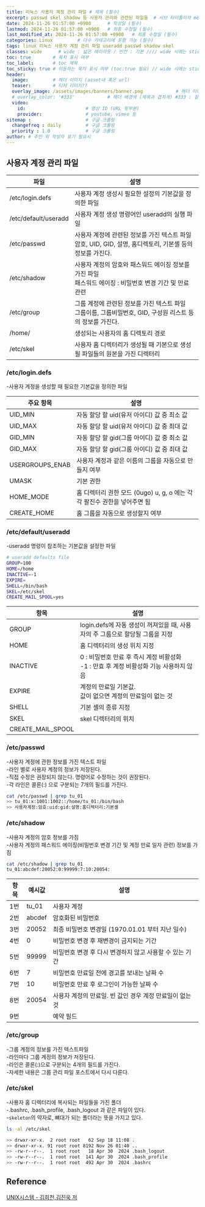 ```yaml
---
title: 리눅스 사용자 계정 관리 파일 # 제목 (필수)
excerpt: passwd skel shadow 등 사용자 관리와 관련된 파일들  # 서브 타이틀이자 meta description (필수)
date: 2024-11-26 01:57:00 +0900      # 작성일 (필수)
lastmod: 2024-11-26 01:57:00 +0900   # 최종 수정일 (필수)
last_modified_at: 2024-11-26 01:57:00 +0900   # 최종 수정일 (필수)
categories: Linux         # 다수 카테고리에 포함 가능 (필수)
tags: linux 리눅스 사용자 계정 관리 파일 useradd passwd shadow skel                     # 태그 복수개 가능 (필수)
classes: wide      # wide : 넓은 레이아웃 / 빈칸 : 기본 //// wide 시에는 sticky toc 불가
toc: true        # 목차 표시 여부
toc_label:       # toc 제목
toc_sticky: true # 이동하는 목차 표시 여부 (toc:true 필요) // wide 시에는 sticky toc 불가
header: 
  image:         # 헤더 이미지 (asset내 혹은 url)
  teaser:        # 티저 이미지??
  overlay_image: /assets/images/banners/banner.png            # 헤더 이미지 (제목과 겹치게)
  # overlay_color: '#333'            # 헤더 배경색 (제목과 겹치게) #333 : 짙은 회색 (필수)
  video:
    id:                      # 영상 ID (URL 뒷부분)
    provider:                # youtube, vimeo 등
sitemap :                    # 구글 크롤링
  changefreq : daily         # 구글 크롤링
  priority : 1.0             # 구글 크롤링
author: # 주인 외 작성자 표기 필요시
---
```

<!--postNo: 20241126_002-->

## 사용자 계정 관리 파일  

|파일|설명|
|---|---|
|/etc/login.defs|사용자 계정 생성시 필요한 설정의 기본값을 정의한 파일|
|/etc/default/useradd|사용자 계정 생성 명령어인 useradd의 실행 파일|
|/etc/passwd|사용자 계정에 관련된 정보를 가진 텍스트 파일<br>암호, UID, GID, 설명, 홈디렉토리, 기본셸 등의 정보를 가진다.|
|/etc/shadow|사용자 계정의 암호와 패스워드 에이징 정보를 가진 파일<br>패스워드 에이징 : 비밀번호 변경 기간 및 만료 관련|
|/etc/group|그룹 계정에 관련된 정보를 가진 텍스트 파일<br>그룹이름, 그룹비밀번호, GID, 구성원 리스트 등의 정보를 가진다.|
|/home/<username>|생성되는 사용자의 홈 디렉토리 경로|
|/etc/skel|사용자 홈 디렉터리가 생성될 때 기본으로 생성될 파일들의 원본을 가진 디렉터리|


### /etc/login.defs  

-사용자 계정을 생성할 때 필요한 기본값을 정의한 파일  

|주요 항목|설명|
|---|---|
|UID_MIN|자동 할당 할 uid(유저 아이디) 값 중 최소 값|
|UID_MAX|자동 할당 할 uid(유저 아이디) 값 중 최대 값|
|GID_MIN|자동 할당 할 gid(그룹 아이디) 값 중 최소 값|
|GID_MAX|자동 할당 할 gid(그룹 아이디) 값 중 최대 값|
|USERGROUPS_ENAB|사용자 계정과 같은 이름의 그룹을 자동으로 만들지 여부|
|UMASK|기본 권한|
|HOME_MODE|홈 디렉터리 권한 모드 (0ugo) u, g, o 에는 각각 팔진수 권한을 넣어주면 됨|
|CREATE_HOME|홈 그룹을 자동으로 생성할지 여부|


### /etc/default/useradd  

-useradd 명령이 참조하는 기본값을 설정한 파일  

```bash
# useradd defaults file
GROUP=100
HOME=/home
INACTIVE=-1
EXPIRE=
SHELL=/bin/bash
SKEL=/etc/skel
CREATE_MAIL_SPOOL=yes
```

|항목|설명|
|---|---|
|GROUP|login.defs에 자동 생성이 꺼져있을 때, 사용자의 주 그룹으로 할당될 그룹을 지정|
|HOME|홈 디렉터리의 생성 위치 지정|
|INACTIVE|0 : 비밀번호 만료 후 즉시 계정 비활성화<br>-1 : 만효 후 계정 비활성화 기능 사용하지 않음|
|EXPIRE|계정의 만료일 기본값.<br>값이 없으면 계정의 만료일이 없는 것|
|SHELL|기본 셸의 종류 지정|
|SKEL|skel 디렉터리의 위치|
|CREATE_MAIL_SPOOL||


### /etc/passwd  

-사용자 계정에 관한 정보를 가진 텍스트 파일  
-라인 별로 사용자 계정의 정보가 저장된다.  
-직접 수정은 권장되지 않는다. 명령어로 수정하는 것이 권장된다.  
-각 라인은 콜론(:) 으로 구분되는 7개의 필드를 가진다.  

```bash
cat /etc/passwd | grep tu_01
>> tu_01:x:1001:1002::/home/tu_01:/bin/bash
>> 사용자계정:암호:uid:gid:설명:홈디렉터리:기본셸
```

### /etc/shadow  

-사용자 계정의 암호 정보를 가짐  
-사용자 계정의 패스워드 에이징(비밀번호 변경 기간 및 계정 만료 일자 관련) 정보를 가짐  

```bash
cat /etc/shadow | grep tu_01
tu_01:abcdef:20052:0:99999:7:10:20054:
```

|항목|예시값|설명|
|---|---|---|
|1번|tu_01|사용자 계정|
|2번|abcdef|암호화된 비밀번호|
|3번|20052|최종 비밀번호 변경일 (1970.01.01 부터 지난 일수)|
|4번|0|비밀번호 변경 후 재변경이 금지되는 기간|
|5번|99999|비밀번호 변경 후 다시 변경하지 않고 사용할 수 있는 기간|
|6번|7|비밀번호 만료일 전에 경고를 보내는 날짜 수|
|7번|10|비밀번호 만료 후 로그인이 가능한 날짜 수|
|8번|20054|사용자 계정의 만료일. 빈 값인 경우 계정 만료일이 없는 것|
|9번||예약 필드|


### /etc/group  

-그룹 계정의 정보를 가진 텍스트파일  
-라인마다 그룹 계정의 정보가 저장된다.  
-라인은 콜론(:)으로 구분되는 4개의 필드를 가진다.  
-자세한 내용은 그룹 관리 파일 포스트에서 다시 다룬다.  

### /etc/skel  

-사용자 홈 디렉터리에 복사되는 파일들을 가진 폴더  
-.bashrc, .bash_profile, .bash_logout 과 같은 파일이 있다.  
-`skeleton`의 약자로, 뼈대가 되는 폴더라는 뜻을 가지고 있다.  

```bash
ls -al /etc/skel

>> drwxr-xr-x.  2 root root   62 Sep 18 11:08 .
>> drwxr-xr-x. 91 root root 8192 Nov 26 01:40 ..
>> -rw-r--r--.  1 root root   18 Apr 30  2024 .bash_logout
>> -rw-r--r--.  1 root root  141 Apr 30  2024 .bash_profile
>> -rw-r--r--.  1 root root  492 Apr 30  2024 .bashrc

```

## Reference  

[UNIX시스템 - 김희천,김진욱 저 ](https://search.shopping.naver.com/book/catalog/41474371650)  
